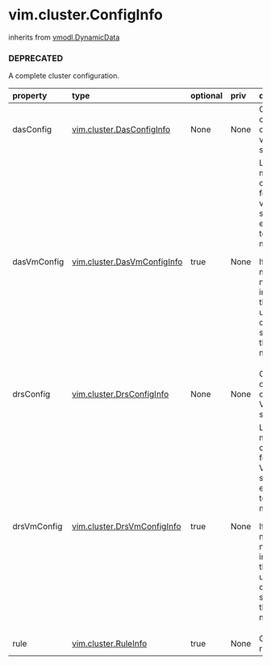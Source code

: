 vim.cluster.ConfigInfo
======================
inherits from [vmodl.DynamicData](docs/vmodl.DynamicData.md)
### DEPRECATED



A complete cluster configuration.

| property | type | optional | priv | desc |
|:---------|:-----|:---------|:-----|:-----|
| dasConfig | [vim.cluster.DasConfigInfo](vim.cluster.DasConfigInfo.md "vim.cluster.DasConfigInfo") | None | None | Cluster-wide configuration of the vSphere HA service. |
| dasVmConfig | [vim.cluster.DasVmConfigInfo](vim.cluster.DasVmConfigInfo.md "vim.cluster.DasVmConfigInfo") | true | None | List of virtual machine configurations for the vSphere HA   service. Each entry applies to one virtual machine.   <p>   If a virtual machine is not specified in this array, the service uses   the default settings for that virtual machine. |
| drsConfig | [vim.cluster.DrsConfigInfo](vim.cluster.DrsConfigInfo.md "vim.cluster.DrsConfigInfo") | None | None | Cluster-wide configuration of the VMware DRS service. |
| drsVmConfig | [vim.cluster.DrsVmConfigInfo](vim.cluster.DrsVmConfigInfo.md "vim.cluster.DrsVmConfigInfo") | true | None | List of virtual machine configurations for the VMware DRS   service. Each entry applies to one virtual machine.   <p>   If a virtual machine is not specified in this array, the service uses   the default settings for that virtual machine. |
| rule | [vim.cluster.RuleInfo](vim.cluster.RuleInfo.md "vim.cluster.RuleInfo") | true | None | Cluster-wide rules. |


